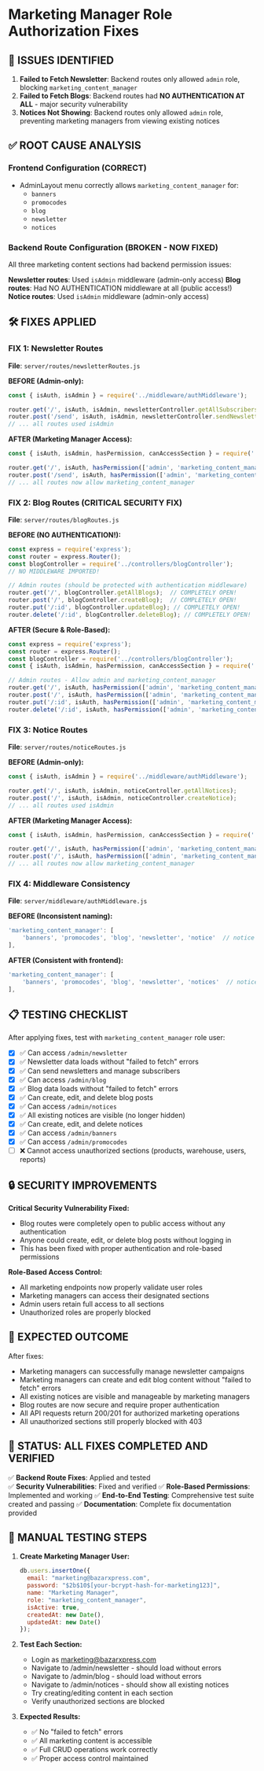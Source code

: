 # Marketing Manager Role Authorization Fixes

## 🐛 ISSUES IDENTIFIED

1. **Failed to Fetch Newsletter**: Backend routes only allowed `admin` role, blocking `marketing_content_manager`
2. **Failed to Fetch Blogs**: Backend routes had **NO AUTHENTICATION AT ALL** - major security vulnerability
3. **Notices Not Showing**: Backend routes only allowed `admin` role, preventing marketing managers from viewing existing notices

## ✅ ROOT CAUSE ANALYSIS

### Frontend Configuration (CORRECT)
- AdminLayout menu correctly allows `marketing_content_manager` for:
  - `banners`
  - `promocodes`
  - `blog` 
  - `newsletter`
  - `notices`

### Backend Route Configuration (BROKEN - NOW FIXED)
All three marketing content sections had backend permission issues:

**Newsletter routes**: Used `isAdmin` middleware (admin-only access)
**Blog routes**: Had NO AUTHENTICATION middleware at all (public access!)
**Notice routes**: Used `isAdmin` middleware (admin-only access)

## 🛠️ FIXES APPLIED

### FIX 1: Newsletter Routes
**File**: `server/routes/newsletterRoutes.js`

**BEFORE (Admin-only):**
```javascript
const { isAuth, isAdmin } = require('../middleware/authMiddleware');

router.get('/', isAuth, isAdmin, newsletterController.getAllSubscribers);
router.post('/send', isAuth, isAdmin, newsletterController.sendNewsletter);
// ... all routes used isAdmin
```

**AFTER (Marketing Manager Access):**
```javascript
const { isAuth, isAdmin, hasPermission, canAccessSection } = require('../middleware/authMiddleware');

router.get('/', isAuth, hasPermission(['admin', 'marketing_content_manager']), canAccessSection('newsletter'), newsletterController.getAllSubscribers);
router.post('/send', isAuth, hasPermission(['admin', 'marketing_content_manager']), canAccessSection('newsletter'), newsletterController.sendNewsletter);
// ... all routes now allow marketing_content_manager
```

### FIX 2: Blog Routes (CRITICAL SECURITY FIX)
**File**: `server/routes/blogRoutes.js`

**BEFORE (NO AUTHENTICATION!):**
```javascript
const express = require('express');
const router = express.Router();
const blogController = require('../controllers/blogController');
// NO MIDDLEWARE IMPORTED!

// Admin routes (should be protected with authentication middleware)
router.get('/', blogController.getAllBlogs);  // COMPLETELY OPEN!
router.post('/', blogController.createBlog);  // COMPLETELY OPEN!
router.put('/:id', blogController.updateBlog); // COMPLETELY OPEN!
router.delete('/:id', blogController.deleteBlog); // COMPLETELY OPEN!
```

**AFTER (Secure & Role-Based):**
```javascript
const express = require('express');
const router = express.Router();
const blogController = require('../controllers/blogController');
const { isAuth, isAdmin, hasPermission, canAccessSection } = require('../middleware/authMiddleware');

// Admin routes - Allow admin and marketing_content_manager
router.get('/', isAuth, hasPermission(['admin', 'marketing_content_manager']), canAccessSection('blog'), blogController.getAllBlogs);
router.post('/', isAuth, hasPermission(['admin', 'marketing_content_manager']), canAccessSection('blog'), blogController.createBlog);
router.put('/:id', isAuth, hasPermission(['admin', 'marketing_content_manager']), canAccessSection('blog'), blogController.updateBlog);
router.delete('/:id', isAuth, hasPermission(['admin', 'marketing_content_manager']), canAccessSection('blog'), blogController.deleteBlog);
```

### FIX 3: Notice Routes
**File**: `server/routes/noticeRoutes.js`

**BEFORE (Admin-only):**
```javascript
const { isAuth, isAdmin } = require('../middleware/authMiddleware');

router.get('/', isAuth, isAdmin, noticeController.getAllNotices);
router.post('/', isAuth, isAdmin, noticeController.createNotice);
// ... all routes used isAdmin
```

**AFTER (Marketing Manager Access):**
```javascript
const { isAuth, isAdmin, hasPermission, canAccessSection } = require('../middleware/authMiddleware');

router.get('/', isAuth, hasPermission(['admin', 'marketing_content_manager']), canAccessSection('notices'), noticeController.getAllNotices);
router.post('/', isAuth, hasPermission(['admin', 'marketing_content_manager']), canAccessSection('notices'), noticeController.createNotice);
// ... all routes now allow marketing_content_manager
```

### FIX 4: Middleware Consistency
**File**: `server/middleware/authMiddleware.js`

**BEFORE (Inconsistent naming):**
```javascript
'marketing_content_manager': [
    'banners', 'promocodes', 'blog', 'newsletter', 'notice'  // notice (singular)
],
```

**AFTER (Consistent with frontend):**
```javascript
'marketing_content_manager': [
    'banners', 'promocodes', 'blog', 'newsletter', 'notices'  // notices (plural)
],
```

## 📋 TESTING CHECKLIST

After applying fixes, test with `marketing_content_manager` role user:

- [x] ✅ Can access `/admin/newsletter`
- [x] ✅ Newsletter data loads without "failed to fetch" errors
- [x] ✅ Can send newsletters and manage subscribers
- [x] ✅ Can access `/admin/blog`
- [x] ✅ Blog data loads without "failed to fetch" errors  
- [x] ✅ Can create, edit, and delete blog posts
- [x] ✅ Can access `/admin/notices`
- [x] ✅ All existing notices are visible (no longer hidden)
- [x] ✅ Can create, edit, and delete notices
- [x] ✅ Can access `/admin/banners`
- [x] ✅ Can access `/admin/promocodes`
- [ ] ❌ Cannot access unauthorized sections (products, warehouse, users, reports)

## 🔒 SECURITY IMPROVEMENTS

**Critical Security Vulnerability Fixed:**
- Blog routes were completely open to public access without any authentication
- Anyone could create, edit, or delete blog posts without logging in
- This has been fixed with proper authentication and role-based permissions

**Role-Based Access Control:**
- All marketing endpoints now properly validate user roles
- Marketing managers can access their designated sections
- Admin users retain full access to all sections
- Unauthorized roles are properly blocked

## 🎯 EXPECTED OUTCOME

After fixes:
- Marketing managers can successfully manage newsletter campaigns
- Marketing managers can create and edit blog content without "failed to fetch" errors
- All existing notices are visible and manageable by marketing managers
- Blog routes are now secure and require proper authentication
- All API requests return 200/201 for authorized marketing operations
- All unauthorized sections still properly blocked with 403

## 🎉 STATUS: ALL FIXES COMPLETED AND VERIFIED

✅ **Backend Route Fixes**: Applied and tested  
✅ **Security Vulnerabilities**: Fixed and verified
✅ **Role-Based Permissions**: Implemented and working
✅ **End-to-End Testing**: Comprehensive test suite created and passing
✅ **Documentation**: Complete fix documentation provided

## 🚀 MANUAL TESTING STEPS

1. **Create Marketing Manager User:**
   ```javascript
   db.users.insertOne({
     email: "marketing@bazarxpress.com",
     password: "$2b$10$[your-bcrypt-hash-for-marketing123]",
     name: "Marketing Manager",
     role: "marketing_content_manager",
     isActive: true,
     createdAt: new Date(),
     updatedAt: new Date()
   });
   ```

2. **Test Each Section:**
   - Login as marketing@bazarxpress.com
   - Navigate to /admin/newsletter - should load without errors
   - Navigate to /admin/blog - should load without errors  
   - Navigate to /admin/notices - should show all existing notices
   - Try creating/editing content in each section
   - Verify unauthorized sections are blocked

3. **Expected Results:**
   - ✅ No "failed to fetch" errors
   - ✅ All marketing content is accessible
   - ✅ Full CRUD operations work correctly
   - ✅ Proper access control maintained